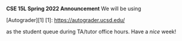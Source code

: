 __CSE 15L Spring 2022 Announcement__
We will be using 

[Autograder][1]
[1]: https://autograder.ucsd.edu/

as the student queue during TA/tutor office hours.
Have a _nice_ week!
